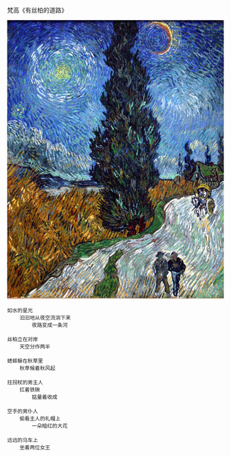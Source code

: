 

梵高《有丝柏的道路》

![Starry Night](vincent/Country_road_in_Provence_by_night.jpg)

		

	如水的星光
		汩汩地从夜空流淌下来
			夜路变成一条河	
	
	丝柏立在对岸
		天空分作两半

	蟋蟀躲在秋草里
		秋草候着秋风起
	
	拄拐杖的男主人
		扛着铁锹
			掂量着收成

	空手的男仆人
		偷看主人的礼帽上
			一朵暗红的大花

	远远的马车上
		坐着两位女王


